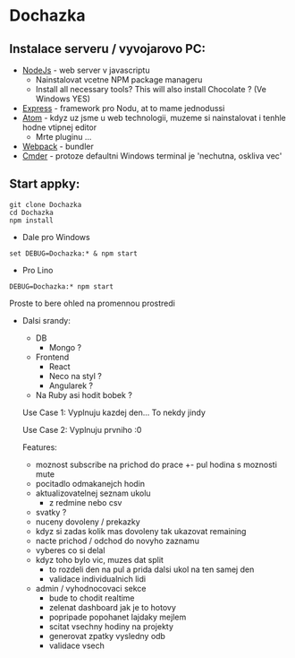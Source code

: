 # Dochazka


## Instalace serveru / vyvojarovo PC:
- [NodeJs](https://nodejs.org/en/) - web server v javascriptu
  - Nainstalovat vcetne NPM package manageru
  - Install all necessary tools? This will also install Chocolate ? (Ve Windows YES)
- [Express](https://expressjs.com/) - framework pro Nodu, at to mame jednodussi
- [Atom](https://atom.io/) - kdyz uz jsme u web technologii, muzeme si nainstalovat i tenhle hodne vtipnej editor
  - Mrte pluginu ...
- [Webpack](https://webpack.js.org/guides/getting-started/) - bundler
- [Cmder](https://cmder.net/) - protoze defaultni Windows terminal je 'nechutna, oskliva vec'

## Start appky:
```
git clone Dochazka
cd Dochazka
npm install
```
- Dale pro Windows
```
set DEBUG=Dochazka:* & npm start
```
- Pro Lino
```
DEBUG=Dochazka:* npm start
```
Proste to bere ohled na promennou prostredi



- Dalsi srandy:
  - DB
    - Mongo ?
  - Frontend
    - React
    - Neco na styl ?
    - Angularek ?
  - Na Ruby asi hodit bobek ?


  Use Case 1:
  Vyplnuju kazdej den...
  To nekdy jindy

  Use Case 2:
  Vyplnuju prvniho :0

  Features:
  - moznost subscribe na prichod do prace +- pul hodina s moznosti mute
  - pocitadlo odmakanejch hodin
  - aktualizovatelnej seznam ukolu
    - z redmine nebo csv
  - svatky ?
  - nuceny dovoleny / prekazky
  - kdyz si zadas kolik mas dovoleny tak ukazovat remaining
  - nacte prichod / odchod do novyho zaznamu
  - vyberes co si delal
  - kdyz toho bylo vic, muzes dat split
    - to rozdeli den na pul a prida dalsi ukol na ten samej den
    - validace individualnich lidi
  - admin / vyhodnocovaci sekce
    - bude to chodit realtime
    - zelenat dashboard jak je to hotovy
    - popripade popohanet lajdaky mejlem
    - scitat vsechny hodiny na projekty
    - generovat zpatky vysledny odb
    - validace vsech   
